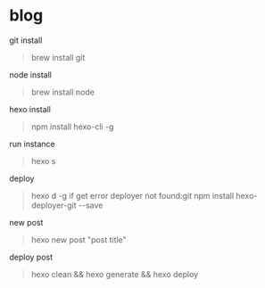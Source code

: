 # blog
git install
> brew install git

node install
> brew install node

hexo install
> npm install hexo-cli -g

run instance
> hexo s

deploy
> hexo d -g
if get error deployer not found:git 
> npm install hexo-deployer-git --save

new post
> hexo new post "post title"

deploy post
> hexo clean && hexo generate && hexo deploy
